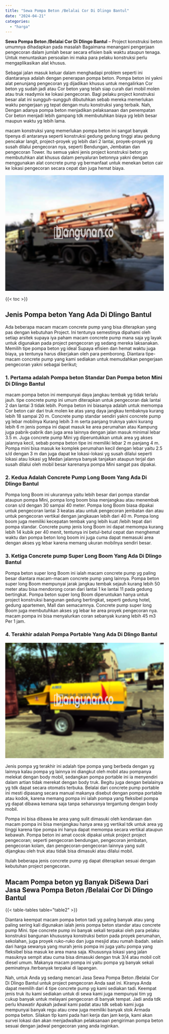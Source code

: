 ```yaml
---
title: "Sewa Pompa Beton /Belalai Cor Di Dlingo Bantul"
date: "2024-04-21"
categories: 
  - "harga"
---
```


**Sewa Pompa Beton /Belalai Cor Di Dlingo Bantul** – Project konstruksi beton umumnya dihadapkan pada masalah Bagaimana menangani pengerjaan pengecoran dalam jumlah besar secara efisien baik waktu ataupun tenaga. Untuk menuntaskan persoalan ini maka para pelaku konstruksi perlu mengaplikasikan alat khusus.

Sebagai jalan masuk keluar dalam menghadapi problem seperti ini diantaranya adalah dengan penerapan pompa beton. Pompa beton ini yakni alat penunjang pengecoran yg dijadikan khusus untuk mengalirkan Cor beton yg sudah jadi atau Cor beton yang telah siap curah dari mobil molen atau truk readymix ke lokasi pengecoran. Bagi pelaku project konstruksi besar alat ini sungguh-sungguh dibutuhkan sebab mereka memerlukan waktu pengerjaan yg tepat dengan mutu konstruksi yang terbaik. Nah, Dengan adanya pompa beton menjadikan pelaksanaan dan penempatan Cor beton menjadi lebih gampang tdk membutuhkan biaya yg lebih besar maupun waktu yg lebih lama.

macam konstruksi yang memerlukan pompa beton ini sangat banyak tipenya di antaranya seperti konstruksi gedung gedung tinggi atau gedung pencakar langit, project-proyek yg lebih dari 2 lantai, proyek-proyek yg susah dilalui pengecoran nya, seperti Bendungan, Jembatan dan pengecoran Tower. Itu semua yakni jenis project konstruksi beton yg membutuhkan alat khusus dalam penyaluran betonnya yakni dengan menggunakan alat concrete pump yg bermanfaat untuk menekan beton cair ke lokasi pengecoran secara cepat dan juga hemat biaya.

![Sewa Pompa Beton /Belalai Cor Di Dlingo Bantul](/images/sewa-concrete-pump-40.png)

{{< toc >}}

## Jenis Pompa beton Yang Ada Di Dlingo Bantul

Ada beberapa macam macam concrete pump yang bisa diterapkan yang pas dengan kebutuhan Project. Ini tentunya semestinya dipahami oleh setiap arsitek supaya iya paham macam concrete pump mana saja yg layak untuk digunakan pada project pengecoran yg sedang mereka laksanakan. Memilih tipe pompa beton yg ideal Supaya efisien dan hemat waktu juga biaya, ya tentunya harus dikerjakan oleh para pemborong. Diantara tipe-macam concrete pump yang kami sediakan untuk memudahkan pengerjaan pengecoran yakni sebagai berikut;

### 1\. Pertama adalah Pompa beton Standar Dan Pompa beton Mini Di Dlingo Bantul

macam pompa beton ini mempunyai daya jangkau tembak yg tidak terlalu jauh. tipe concrete pump ini umum diterapkan untuk pengecoran dak lantai 2 dan lantai 3 tidak lebih. Pompa beton ini biasanya adalah untuk memompa Cor beton cair dari truk molen ke atas yang daya jangkau tembaknya kurang lebih 18 sampai 20 m. Concrete pump standar sendiri yakni concrete pump yg lebar mobilnya Kurang lebih 3 m serta panjang truknya yakni kurang lebih 6 m jenis pompa ini dapat masuk ke area perumahan atau Kampung juga pabrik-pabrik dan juga area lainnya dengan jalan masuk minimal lebar 3.5 m. Juga concrete pump Mini yg diperuntukkan untuk area yg akses jalannya kecil, sebab pompa beton tipe ini memiliki lebar 2 m panjang 4 m. Pompa mini bisa masuk ke komplek perumahan kecil dengan lebar yaitu 2.5 s/d dengan 3 m dan juga dapat ke lokasi-lokasi yg susah dilalui seperti lokasi atau lokasi yg Medan jalannya banyak tanjakan ataupun terjal dan susah dilalui oleh mobil besar karenanya pompa Mini sangat pas dipakai.

### 2\. Kedua Adalah Concrete Pump Long Boom Yang Ada Di Dlingo Bantul

Pompa long Boom ini ukurannya yaitu lebih besar dari pompa standar ataupun pompa Mini, pompa long boom bisa menjangkau atau menembak coran s/d dengan 30 sampai 40 meter. Pompa long Boom biasa dipakai untuk pengecoran lantai 3 keatas atau untuk pengecoran jembatan dan atau untuk pengecoran vertikal dengan jangkauan lebih dari 40 m. Pompa long boom juga memiliki kecepatan tembak yang lebih kuat /lebih tepat dari pompa standar. Concrete pump jenis long Boom ini dapat memompa kurang lebih 14 kubik per 40 menit, tentunya ini betul-betul cepat dan menghemat waktu dan pompa beton long boom ini juga cuma dapat memasuki area dengan akses yg lebar karena memang ukuran mobilnya sendiri besar.

### 3\. Ketiga Concrete pump Super Long Boom Yang Ada Di Dlingo Bantul

Pompa beton super long Boom ini ialah macam concrete pump yg paling besar diantara macam-macam concrete pump yang lainnya. Pompa beton super long Boom mempunyai jarak jangkau tembak sejauh kurang lebih 50 meter atau bisa mendorong coran dari lantai 1 ke lantai 11 pada gedung bertingkat. Pompa beton super long Boom diperuntukan hanya untuk project konstruksi bangunan gedung bertingkat, seperti gedung hotel, gedung apartemen, Mall dan semacamnya. Concrete pump super long Boom juga membutuhkan akses yg lebar ke area proyek pengecoran nya. macam pompa ini bisa menyalurkan coran sebanyak kurang lebih 45 m3 Per 1 jam.

### 4\. Terakhir adalah Pompa Portable Yang Ada Di Dlingo Bantul

![Sewa Pompa Beton /Belalai Cor Di Dlingo Bantul](/images/sewa-concrete-pump-02.png)

Jenis pompa yg terakhir ini adalah tipe pompa yang berbeda dengan yg lainnya kalau pompa yg lainnya ini diangkut oleh mobil atau pompanya melekat dengan body mobil, sedangkan pompa portable ini ia menyendiri dalam artian tidak merekat dengan body truk. Begitu juga dengan belalainya yg tdk dapat secara otomatis terbuka. Belalai dari concrete pump portable ini mesti dipasang secara manual makanya disebut dengan pompa portable atau kodok, karena memang pompa ini ialah pompa yang fleksibel pompa yg dapat dibawa kemana saja tanpa seharusnya tergantung dengan body mobil.

Pompa ini bisa dibawa ke area yang sulit dimasuki oleh kendaraan dan macam pompa ini bisa menjangkau hanya area yg vertikal tdk untuk area yg tinggi karena tipe pompa ini hanya dapat memompa secara vertikal ataupun kebawah. Pompa beton ini amat cocok dipakai untuk project project pengecoran; seperti pengecoran bendungan, pengecoran jembatan, pengecoran kolam, dan pengecoran-pengecoran lainnya yang sulit dijangkau oleh truk atau tidak bisa dimasuki atau dilalui mobil.

Itulah beberapa jenis concrete pump yg dapat diterapkan sesuai dengan kebutuhan project pengecoran.

## Macam Pompa beton yg Banyak DiSewa Dari Jasa Sewa Pompa Beton /Belalai Cor Di Dlingo Bantul

{{< table-tables table="table2" >}}

Diantara keempat macam pompa beton tadi yg paling banyak atau yang paling sering kali digunakan ialah jenis pompa beton standar atau concrete pump Mini. tipe concrete pump ini banyak sekali terpakai oleh para pelaku konstruksi bangunan khususnya konstruksi beton pada proyek perumahan, sekolahan, juga proyek ruko-ruko dan juga mesjid atau rumah ibadah. selain dari harga sewanya yang murah jenis pompa ini juga yaitu pompa yang fleksibel bisa masuk ke area mana saja. Khususnya lokasi yang jalan masuknya sempit atau cuma bisa dimasuki dengan truk 3/4 atau mobil colt diesel umum. Makanya macam pompa ini yaitu pompa yg banyak sekali peminatnya /terbanyak terpakai di lapangan.

Nah, untuk Anda yg sedang mencari Jasa Sewa Pompa Beton /Belalai Cor Di Dlingo Bantul untuk project pengecoran Anda saat ini. Kiranya Anda dapat memilih dari 4 tipe concrete pump yg kami sediakan tadi. Keempat jenis truk itu kami sediakan untuk di sewa kami juga mempunyai tim yg cukup banyak untuk melayani pengecoran di banyak tempat. Jadi anda tdk perlu khawatir Apakah jadwal kami padat atau tdk sebab kami juga mempunyai banyak regu atau crew juga memiliki banyak stok Armada pompa beton. Silakan tlp kami pada hari kerja dan jam kerja, kami akan survei lokasi dan akan menjadwalkan pelaksanaan pengiriman pompa beton sesuai dengan jadwal pengecoran yang anda inginkan.
